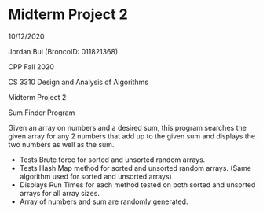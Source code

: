 # Midterm Project 2
10/12/2020

Jordan Bui (BroncoID: 011821368)

CPP Fall 2020

CS 3310 Design and Analysis of Algorithms

Midterm Project 2

Sum Finder Program

Given an array on numbers and a desired sum, this program searches the given array for any 2 numbers that add up to the given sum and displays the two numbers as well as the sum.
- Tests Brute force for sorted and unsorted random arrays.
- Tests Hash Map method for sorted and unsorted random arrays. (Same algorithm used for sorted and unsorted arrays)
- Displays Run Times for each method tested on both sorted and unsorted arrays for all array sizes.
- Array of numbers and sum are randomly generated.
